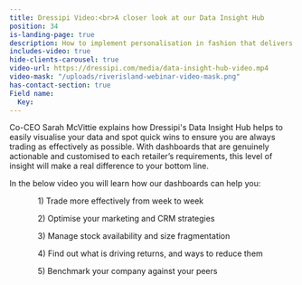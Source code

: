 ```yaml
---
title: Dressipi Video:<br>A closer look at our Data Insight Hub
position: 34
is-landing-page: true
description: How to implement personalisation in fashion that delivers real results.
includes-video: true
hide-clients-carousel: true
video-url: https://dressipi.com/media/data-insight-hub-video.mp4
video-mask: "/uploads/riverisland-webinar-video-mask.png"
has-contact-section: true
Field name:
  Key: 
---
```


Co-CEO Sarah McVittie explains how Dressipi's Data Insight Hub helps to easily visualise your data and spot quick wins to ensure you are always trading as effectively as possible. With dashboards that are genuinely actionable and customised to each retailer’s requirements, this level of insight will make a real difference to your bottom line.

In the below video you will learn how our dashboards can help you:

<p style="padding-left: 50px;margin-bottom: 5px;"> 1) Trade more effectively from week to week </p>
<p style="padding-left: 50px;margin-bottom: 5px;"> 2) Optimise your marketing and CRM strategies </p>
<p style="padding-left: 50px;margin-bottom: 5px;"> 3) Manage stock availability and size fragmentation </p>
<p style="padding-left: 50px;margin-bottom: 5px;"> 4) Find out what is driving returns, and ways to reduce them </p>
<p style="padding-left: 50px;margin-bottom: 5px;"> 5) Benchmark your company against your peers </p>
